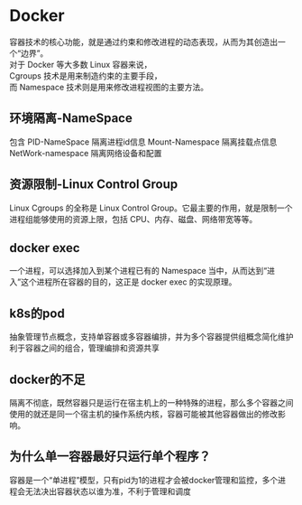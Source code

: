 # Docker
容器技术的核心功能，就是通过约束和修改进程的动态表现，从而为其创造出一个“边界”。  
对于 Docker 等大多数 Linux 容器来说，  
Cgroups 技术是用来制造约束的主要手段，  
而 Namespace 技术则是用来修改进程视图的主要方法。  

## 环境隔离-NameSpace
包含 PID-NameSpace 隔离进程id信息
Mount-Namespace 隔离挂载点信息
NetWork-namespace 隔离网络设备和配置


## 资源限制-Linux Control Group
Linux Cgroups 的全称是 Linux Control Group。它最主要的作用，就是限制一个进程组能够使用的资源上限，包括 CPU、内存、磁盘、网络带宽等等。


## docker exec
一个进程，可以选择加入到某个进程已有的 Namespace 当中，从而达到“进入”这个进程所在容器的目的，这正是 docker exec 的实现原理。

## k8s的pod
抽象管理节点概念，支持单容器或多容器编排，并为多个容器提供组概念简化维护    
利于容器之间的组合，管理编排和资源共享  

## docker的不足
隔离不彻底，既然容器只是运行在宿主机上的一种特殊的进程，那么多个容器之间使用的就还是同一个宿主机的操作系统内核，容器可能被其他容器做出的修改影响。    



## 为什么单一容器最好只运行单个程序？
容器是一个“单进程”模型，只有pid为1的进程才会被docker管理和监控，多个进程会无法决出容器状态以谁为准，不利于管理和调度  